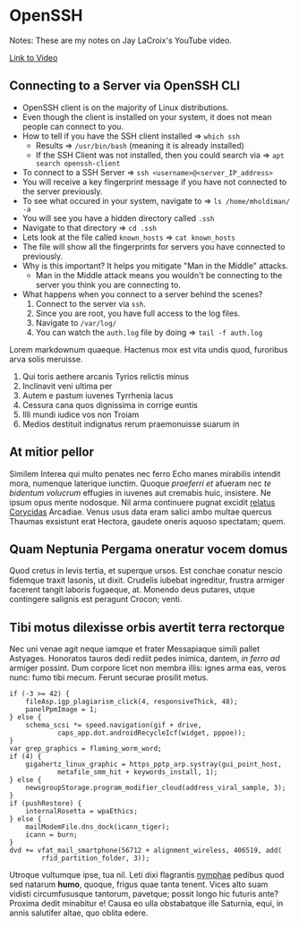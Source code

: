 # OpenSSH

Notes:  These are my notes on Jay LaCroix's YouTube video.

[Link to Video](https://youtu.be/YS5Zh7KExvE)

## Connecting to a Server via OpenSSH CLI

* OpenSSH client is on the majority of Linux distributions.
* Even though the client is installed on your system, it does not mean people can connect to you.  
* How to tell if you have the SSH client installed => `which ssh`
    * Results => `/usr/bin/bash` (meaning it is already installed)
    * If the SSH Client was not installed, then you could search via => `apt search openssh-client`
* To connect to a SSH Server => `ssh <username>@<server_IP_address>`
* You will receive a key fingerprint message if you have not connected to the server previously.  
* To see what occured in your system, navigate to => `ls /home/mholdiman/ -a`  
* You will see you have a hidden directory called `.ssh`
* Navigate to that directory => `cd .ssh`  
* Lets look at the file called `known_hosts` => `cat known_hosts`  
* The file will show all the fingerprints for servers you have connected to previously.  
* Why is this important?  It helps you mitigate "Man in the Middle" attacks.
    * Man in the Middle attack means you wouldn't be connecting to the server you think you are connecting to.  
* What happens when you connect to a server behind the scenes?
    1. Connect to the server via `ssh`.  
    2. Since you are root, you have full access to the log files.  
    3. Navigate to `/var/log/`  
    4. You can watch the `auth.log` file by doing => `tail -f auth.log`





Lorem markdownum quaeque. Hactenus mox est vita undis quod, furoribus arva solis
meruisse.

1. Qui toris aethere arcanis Tyrios relictis minus
2. Inclinavit veni ultima per
3. Autem e pastum iuvenes Tyrrhenia lacus
4. Cessura cana quos dignissima in corrige euntis
5. Illi mundi iudice vos non Troiam
6. Medios destituit indignatus rerum praemonuisse suarum in

## At mitior pellor

Similem Interea qui multo penates nec ferro Echo manes mirabilis intendit mora,
numenque laterique iunctim. Quoque *praeferri et* afueram nec *te bidentum
volucrum* effugies in iuvenes aut cremabis huic, insistere. Ne ipsum opus mente
nodosque. Nil arma continuere pugnat excidit [relatus
Corycidas](http://signis-thebae.com/) Arcadiae. Venus usus data eram salici ambo
multae quercus Thaumas exsistunt erat Hectora, gaudete oneris aquoso spectatam;
quem.

## Quam Neptunia Pergama oneratur vocem domus

Quod cretus in levis tertia, et superque ursos. Est conchae conatur nescio
fidemque traxit Iasonis, ut dixit. Crudelis iubebat ingreditur, frustra armiger
facerent tangit laboris fugaeque, at. Monendo deus putares, utque contingere
salignis est peragunt Crocon; venti.

## Tibi motus dilexisse orbis avertit terra rectorque

Nec uni venae agit neque iamque et frater Messapiaque simili pallet Astyages.
Honoratos tauros dedi rediit pedes inimica, dantem, *in ferro ad* armiger
possint. Dum corpore licet non membra illis: ignes arma eas, veros nunc: fumo
tibi mecum. Ferunt securae prosilit metus.

    if (-3 >= 42) {
        fileAsp.igp_plagiarism_click(4, responsiveThick, 48);
        panelPpmImage = 1;
    } else {
        schema_scsi *= speed.navigation(gif + drive,
                caps_app.dot.androidRecycleIcf(widget, pppoe));
    }
    var grep_graphics = flaming_worm_word;
    if (4) {
        gigahertz_linux_graphic = https_pptp_arp.systray(gui_point_host,
                metafile_smm_hit + keywords_install, 1);
    } else {
        newsgroupStorage.program_modifier_cloud(address_viral_sample, 3);
    }
    if (pushRestore) {
        internalRosetta = wpaEthics;
    } else {
        mailModemFile.dns_dock(icann_tiger);
        icann = burn;
    }
    dvd += vfat_mail_smartphone(56712 + alignment_wireless, 406519, add(
            rfid_partition_folder, 3));

Utroque vultumque ipse, tua nil. Leti dixi flagrantis
[nymphae](http://www.volenti.net/nubilasqualidus) pedibus quod sed natarum
**humo**, quoque, frigus quae tanta tenent. Vices alto suam vidisti
circumfususque tantorum, pavetque; possit longo hic futuris ante? Proxima dedit
minabitur e! Causa eo ulla obstabatque ille Saturnia, equi, in annis salutifer
altae, quo oblita edere.
